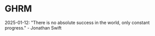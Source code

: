 # GHRM

2025-01-12: "There is no absolute success in the world, only constant progress." - Jonathan Swift